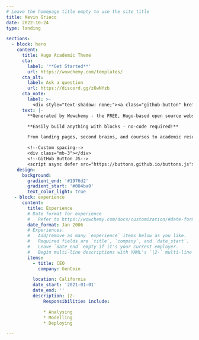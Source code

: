 ```yaml
---
# Leave the homepage title empty to use the site title
title: Kevin Grieco
date: 2022-10-24
type: landing

sections:
  - block: hero
    content:
      title: Hugo Academic Theme
      cta:
        label: '**Get Started**'
        url: https://wowchemy.com/templates/
      cta_alt:
        label: Ask a question
        url: https://discord.gg/z8wNYzb
      cta_note:
        label: >-
          <div style="text-shadow: none;"><a class="github-button" href="https://github.com/wowchemy/wowchemy-hugo-themes" data-icon="octicon-star" data-size="large" data-show-count="true" aria-label="Star">Star Wowchemy Website Builder</a></div><div style="text-shadow: none;"><a class="github-button" href="https://github.com/wowchemy/starter-hugo-academic" data-icon="octicon-star" data-size="large" data-show-count="true" aria-label="Star">Star the Academic template</a></div>
      text: |-
        **Generated by Wowchemy - the FREE, Hugo-based open source website builder trusted by 500,000+ sites.**

        **Easily build anything with blocks - no-code required!**

        From landing pages, second brains, and courses to academic resumés, conferences, and tech blogs.

        <!--Custom spacing-->
        <div class="mb-3"></div>
        <!--GitHub Button JS-->
        <script async defer src="https://buttons.github.io/buttons.js"></script>
    design:
      background:
        gradient_end: '#1976d2'
        gradient_start: '#004ba0'
        text_color_light: true
   - block: experience
      content:
        title: Experience
        # Date format for experience
        #   Refer to https://wowchemy.com/docs/customization/#date-format
        date_format: Jan 2006
        # Experiences.
        #   Add/remove as many `experience` items below as you like.
        #   Required fields are `title`, `company`, and `date_start`.
        #   Leave `date_end` empty if it's your current employer.
        #   Begin multi-line descriptions with YAML's `|2-` multi-line prefix.
        items:
          - title: CEO
            company: GenCoin

          location: California
          date_start: '2021-01-01'
          date_end: ''
          description: |2-
              Responsibilities include:

              * Analysing
              * Modelling
              * Deploying

---
```


